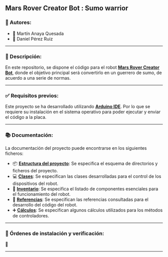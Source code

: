## Mars Rover Creator Bot : Sumo warrior

### :bust_in_silhouette: Autores:

* :star2: Martín Anaya Quesada
* :star2: Daniel Pérez Ruiz

****

### :dart: Descripción:

En este repositorio, se dispone el código para el robot **[Mars Rover Creator Bot](https://www.kickstarter.com/projects/1760629603/mars-rover-creator-bot?lang=es)**, donde el objetivo principal será convertirlo en un guerrero de sumo, de acuerdo a una serie de normas.

****

### :white_check_mark: Requisitos previos:

Este proyecto se ha desarrollado utilizando **[Arduino IDE](https://support.arduino.cc/hc/en-us/articles/360019833020-Download-and-install-Arduino-IDE)**. Por lo que se requiere su instalación en el sistema operativo para poder ejecutar y enviar el código a la placa.

****

### :books: Documentación:

La documentación del proyecto puede encontrarse en los siguientes ficheros:

* :package: **[Estructura del proyecto](docs/estructura_proyecto.md)**: Se especifica el esquema de directorios y ficheros del proyecto.
* :computer: **[Clases](docs/clases.md)**: Se especifican las clases desarrolladas para el control de los dispositivos del robot.
* :page_facing_up: **[Inventario](docs/inventario.md)**: Se especifica el listado de componentes esenciales para el funcionamiento del robot.
* :bookmark: **[Referencias](docs/referencias.md)**: Se especifican las referencias consultadas para el desarrollo del código del robot.
* :heavy_plus_sign: **[Cálculos](docs/calculos.md)**: Se especifican algunos cálculos utilizados para los métodos de controladores.

****

### :shell: Órdenes de instalación y verificación:

:construction: 



****

